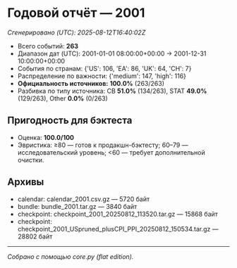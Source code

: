 # Годовой отчёт — 2001

_Сгенерировано (UTC): 2025-08-12T16:40:02Z_

- Всего событий: **263**
- Диапазон дат (UTC): 2001-01-01 08:00:00+00:00 → 2001-12-31 10:00:00+00:00
- События по странам: {'US': 106, 'EA': 86, 'UK': 64, 'CH': 7}
- Распределение по важности: {'medium': 147, 'high': 116}
- **Официальность источников:** **100.0%** (263/263)
- Разбивка по типу источника: CB **51.0%** (134/263), STAT **49.0%** (129/263), Other **0.0%** (0/263)

## Пригодность для бэктеста
- Оценка: **100.0/100**
- Эвристика: ≥80 — готов к продакшн-бэктесту; 60–79 — исследовательский уровень; <60 — требует дополнительной очистки.

## Архивы
- calendar: calendar_2001.csv.gz — 5720 байт
- bundle: bundle_2001.tar.gz — 3840 байт
- checkpoint: checkpoint_2001_20250812_113520.tar.gz — 15868 байт
- checkpoint: checkpoint_2001_USpruned_plusCPI_PPI_20250812_150534.tar.gz — 28802 байт

---
*Собрано с помощью core.py (flat edition).*
